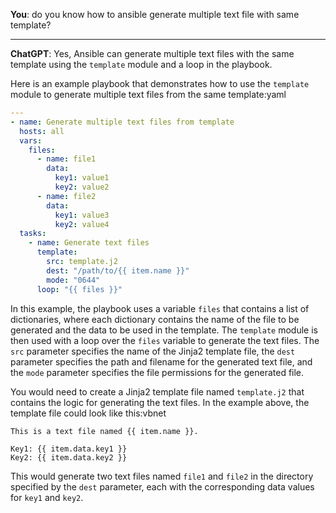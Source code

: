 **You**: do you know how to ansible generate multiple text file with same template?

--------
**ChatGPT**: Yes, Ansible can generate multiple text files with the same template using the ```template``` module and a loop in the playbook.

Here is an example playbook that demonstrates how to use the ```template``` module to generate multiple text files from the same template:yaml
```yaml
---
- name: Generate multiple text files from template
  hosts: all
  vars:
    files:
      - name: file1
        data:
          key1: value1
          key2: value2
      - name: file2
        data:
          key1: value3
          key2: value4
  tasks:
    - name: Generate text files
      template:
        src: template.j2
        dest: "/path/to/{{ item.name }}"
        mode: "0644"
      loop: "{{ files }}"
```

In this example, the playbook uses a variable ```files``` that contains a list of dictionaries, where each dictionary contains the name of the file to be generated and the data to be used in the template. The ```template``` module is then used with a loop over the ```files``` variable to generate the text files. The ```src``` parameter specifies the name of the Jinja2 template file, the ```dest``` parameter specifies the path and filename for the generated text file, and the ```mode``` parameter specifies the file permissions for the generated file.

You would need to create a Jinja2 template file named ```template.j2``` that contains the logic for generating the text files. In the example above, the template file could look like this:vbnet
```vbnet
This is a text file named {{ item.name }}.

Key1: {{ item.data.key1 }}
Key2: {{ item.data.key2 }}
```

This would generate two text files named ```file1``` and ```file2``` in the directory specified by the ```dest``` parameter, each with the corresponding data values for ```key1``` and ```key2```.

